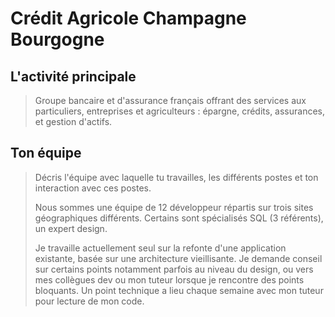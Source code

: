 # Crédit Agricole Champagne Bourgogne

## L'activité principale

> Groupe bancaire et d'assurance français offrant des services aux particuliers, entreprises et agriculteurs : épargne, crédits, assurances, et gestion d'actifs.

## Ton équipe

> Décris l'équipe avec laquelle tu travailles, les différents postes et ton interaction avec ces postes.
>
> Nous sommes une équipe de 12 développeur répartis sur trois sites géographiques différents. 
Certains sont spécialisés SQL (3 référents), un expert design.
>
> Je travaille actuellement seul sur la refonte d'une application existante, basée sur une architecture vieillisante. 
Je demande conseil sur certains points notamment parfois au niveau du design, ou vers mes collègues dev ou mon tuteur lorsque je rencontre des points bloquants.
Un point technique a lieu chaque semaine avec mon tuteur pour lecture de mon code.

